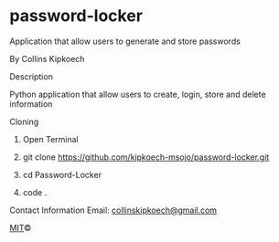 # password-locker
Application that allow users to generate and store passwords

By Collins Kipkoech

Description

Python application that allow users to create, login, store and delete information

Cloning

1. Open Terminal

2. git clone https://github.com/kipkoech-msojo/password-locker.git

3. cd Password-Locker

4. code . 



Contact Information
Email: collinskipkoech@gmail.com

[MIT](LICENSE.md)©
